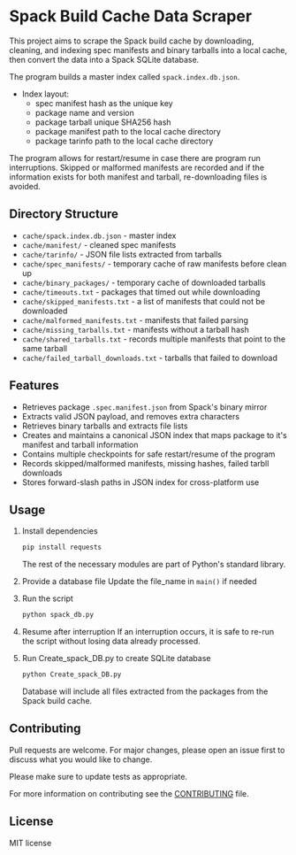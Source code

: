 # Spack Build Cache Data Scraper

This project aims to scrape the Spack build cache by downloading, cleaning, and indexing spec manifests and binary tarballs into a local cache, then convert the data into a Spack SQLite database. 

The program builds a master index called `spack.index.db.json`. 
* Index layout:
    * spec manifest hash as the unique key
    * package name and version
    * package tarball unique SHA256 hash
    * package manifest path to the local cache directory
    * package tarinfo path to the local cache directory

The program allows for restart/resume in case there are program run interruptions. Skipped or malformed manifests are recorded and if the information exists for both manifest and tarball, re-downloading files is avoided. 

## Directory Structure
* `cache/spack.index.db.json` - master index
* `cache/manifest/` - cleaned spec manifests
* `cache/tarinfo/` - JSON file lists extracted from tarballs
* `cache/spec_manifests/` - temporary cache of raw manifests before clean up
* `cache/binary_packages/` - temporary cache of downloaded tarballs
* `cache/timeouts.txt` - packages that timed out while downloading
* `cache/skipped_manifests.txt` - a list of manifests that could not be downloaded
* `cache/malformed_manifests.txt` - manifests that failed parsing
* `cache/missing_tarballs.txt` - manifests without a tarball hash
* `cache/shared_tarballs.txt` - records multiple manifests that point to the same tarball
* `cache/failed_tarball_downloads.txt` - tarballs that failed to download

## Features
* Retrieves package `.spec.manifest.json` from Spack's binary mirror
* Extracts valid JSON payload, and removes extra characters
* Retrieves binary tarballs and extracts file lists
* Creates and maintains a canonical JSON index that maps package to it's manifest and tarball information
* Contains multiple checkpoints for safe restart/resume of the program
* Records skipped/malformed manifests, missing hashes, failed tarbll downloads
* Stores forward-slash paths in JSON index for cross-platform use

## Usage
1. Install dependencies
    ```bash
    pip install requests
    ```
    The rest of the necessary modules are part of Python's standard library.

2. Provide a database file
    Update the file_name in `main()` if needed

3. Run the script
    ```bash
    python spack_db.py
    ```

4. Resume after interruption
    If an interruption occurs, it is safe to re-run the script without losing data already processed. 

5. Run Create_spack_DB.py to create SQLite database
    ```bash
    python Create_spack_DB.py
    ```
    Database will include all files extracted from the packages from the Spack build cache.

## Contributing

Pull requests are welcome. For major changes, please open an issue first to discuss what you would like to change.

Please make sure to update tests as appropriate.

For more information on contributing see the [CONTRIBUTING](./CONTRIBUTING.md) file.

## License

MIT license